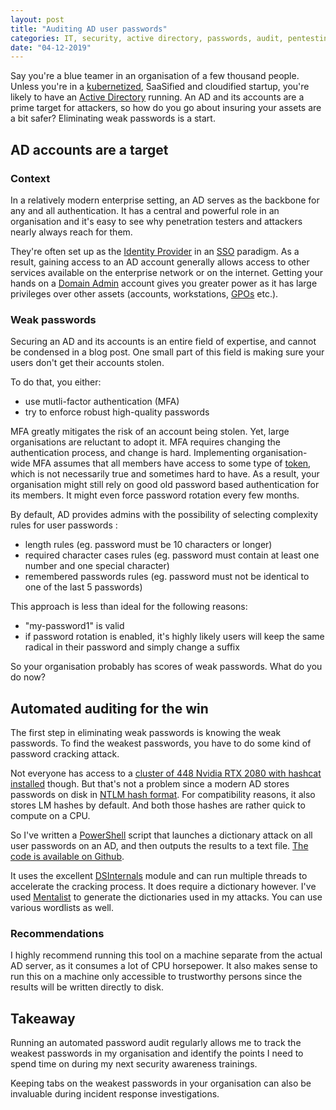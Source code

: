 ```yaml
---
layout: post
title: "Auditing AD user passwords"
categories: IT, security, active directory, passwords, audit, pentesting
date: "04-12-2019"
---
```


Say you're a blue teamer in an organisation of a few thousand people. Unless you're in a [kubernetized](https://kubernetes.io/), SaaSified and cloudified startup, you're likely to have an [Active Directory](https://en.wikipedia.org/wiki/Active_Directory) running. An AD and its accounts are a prime target for attackers, so how do you go about insuring your assets are a bit safer? Eliminating weak passwords is a start.

## AD accounts are a target

### Context

In a relatively modern enterprise setting, an AD serves as the backbone for any and all authentication. It has a central and powerful role in an organisation and it's easy to see why penetration testers and attackers nearly always reach for them.

They're often set up as the [Identity Provider](https://en.wikipedia.org/wiki/Identity_provider_(SAML)) in an [SSO](https://en.wikipedia.org/wiki/Single_sign-on) paradigm. As a result, gaining access to an AD account generally allows access to other services available on the enterprise network or on the internet. Getting your hands on a [Domain Admin](https://docs.microsoft.com/en-us/windows/security/identity-protection/access-control/active-directory-security-groups#bkmk-domainadmins) account gives you greater power as it has large privileges over other assets (accounts, workstations, [GPOs](https://docs.microsoft.com/en-us/windows-server/networking/branchcache/deploy/use-group-policy-to-configure-domain-member-client-computers) etc.).


### Weak passwords 

Securing an AD and its accounts is an entire field of expertise, and cannot be condensed in a blog post. One small part of this field is making sure your users don't get their accounts stolen.

To do that, you either:
 * use mutli-factor authentication (MFA)
 * try to enforce robust high-quality passwords

MFA greatly mitigates the risk of an account being stolen. Yet, large organisations are reluctant to adopt it. MFA requires changing the authentication process, and change is hard. Implementing organisation-wide MFA assumes that all members have access to some type of [token](https://en.wikipedia.org/wiki/Multi-factor_authentication#Possession_factors), which is not necessarily true and sometimes hard to have. As a result, your organisation might still rely on good old password based authentication for its members. It might even force password rotation every few months.

By default, AD provides admins with the possibility of selecting complexity rules for user passwords :
 * length rules (eg. password must be 10 characters or longer)
 * required character cases rules (eg. password must contain at least one number and one special character)
 * remembered passwords rules (eg. password must not be identical to one of the last 5 passwords)

This approach is less than ideal for the following reasons:
 * "my-password1" is valid
 * if password rotation is enabled, it's highly likely users will keep the same radical in their password and simply change a suffix

So your organisation probably has scores of weak passwords. What do you do now?

## Automated auditing for the win

The first step in eliminating weak passwords is knowing the weak passwords. To find the weakest passwords, you have to do some kind of password cracking attack.

Not everyone has access to a [cluster of 448 Nvidia RTX 2080 with hashcat installed](https://twitter.com/TerahashCorp/status/1155128018156892160) though. But that's not a problem since a modern AD stores passwords on disk in [NTLM hash format](http://www.adshotgyan.com/2012/02/lm-hash-and-nt-hash.html). For compatibility reasons, it also stores LM hashes by default. And both those hashes are rather quick to compute on a CPU.

So I've written a [PowerShell](https://en.wikipedia.org/wiki/PowerShell) script that launches a dictionary attack on all user passwords on an AD, and then outputs the results to a text file. [The code is available on Github](https://github.com/ctdhr/AD-Password-Auditor).

It uses the excellent [DSInternals](https://github.com/MichaelGrafnetter/DSInternals) module and can run multiple threads to accelerate the cracking process. It does require a dictionary however. I've used [Mentalist](https://github.com/sc0tfree/mentalist) to generate the dictionaries used in my attacks. You can use various wordlists as well.

### Recommendations

I highly recommend running this tool on a machine separate from the actual AD server, as it consumes a lot of CPU horsepower. It also makes sense to run this on a machine only accessible to trustworthy persons since the results will be written directly to disk.

## Takeaway

Running an automated password audit regularly allows me to track the weakest passwords in my organisation and identify the points I need to spend time on during my next security awareness trainings.

Keeping tabs on the weakest passwords in your organisation can also be invaluable during incident response investigations.
